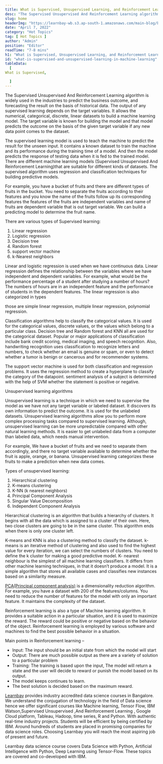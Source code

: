 ```yaml
---
title: What is Supervised, Unsupervised Learning, and Reinforcement Learning in Machine Learning
desc: "The Supervised Unsupervised And Reinforcement Learning algorithm is widely used in the industries to predict the business outcome, and forecasting the result on the basis of historical data"
slug: home
headerImg: "https://learnbay-wb.s3.ap-south-1.amazonaws.com/main-blog/blog/super.png"
date: "April 7, 2022"
category: "Hot Topics"
tag: [ Hot Topics ]
author: "Admin"
position: "Editor"
readTime: "7-8 mins"
h1: "What is Supervised, Unsupervised Learning, and Reinforcement Learning in Machine Learning"
id: "what-is-supervised-and-unsupervised-learning-in-machine-learning"
tableData:
  [
What is Supervised,

  ]
---
```


The Supervised Unsupervised And Reinforcement Learning algorithm is widely used in the industries to predict the business outcome, and forecasting the result on the basis of historical data. The output of any supervised learning depends on the target variables. It allows the numerical, categorical, discrete, linear datasets to build a machine learning model. The target variable is known for building the model and that model predicts the outcome on the basis of the given target variable if any new data point comes to the dataset.

The supervised learning model is used to teach the machine to predict the result for the unseen input. It contains a known dataset to train the machine and its performance during the training time of a model. And then the model predicts the response of testing data when it is fed to the trained model. There are different machine learning models (Supervised Unsupervised And Reinforcement Learning)that are suitable for different kinds of datasets. The supervised algorithm uses regression and classification techniques for building predictive models.

For example, you have a bucket of fruits and there are different types of fruits in the bucket. You need to separate the fruits according to their features and you know the name of the fruits follow up its corresponding features the features of the fruits are independent variables and name of fruits are dependent variable that is out target variable. We can build a predicting model to determine the fruit name.

There are various types of Supervised learning:



1. Linear regression
2. Logistic regression
3. Decision tree
4. Random forest
5. support vector machine
6. k-Nearest neighbors

Linear and logistic regression is used when we have continuous data. Linear regression defines the relationship between the variables where we have independent and dependent variables. For example, what would be the performance percentage of a student after studying a number of hours? The numbers of hours are in an independent feature and the performance of students in the dependent features. The linear regression is also categorized in types

those are simple linear regression, multiple linear regression, polynomial regression. 

Classification algorithms help to classify the categorical values. It is used for the categorical values, discrete values, or the values which belong to a particular class. Decision tree and Random forest and KNN all are used for the categorical dataset. Popular or major applications of classification include bank credit scoring, medical imaging, and speech recognition. Also, handwriting recognition uses classification to recognize letters and numbers, to check whether an email is genuine or spam, or even to detect whether a tumor is benign or cancerous and for recommender systems.

The support vector machine is used for both classification and regression problems. It uses the regression method to create a hyperplane to classify the category of the datapoint. sentiment analysis of a subject is determined with the help of SVM whether the statement is positive or negative.

Unsupervised learning algorithms

Unsupervised learning is a technique in which we need to supervise the model as we have not any target variable or labeled dataset. It discovers its own information to predict the outcome. It is used for the unlabeled datasets. Unsupervised learning algorithms allow you to perform more complex processing tasks compared to supervised learning. Although, unsupervised learning can be more unpredictable compared with other natural learning methods. It is easier to get unlabeled data from a computer than labeled data, which needs manual intervention.

For example, We have a bucket of fruits and we need to separate them accordingly, and there no target variable available to determine whether the fruit is apple, orange, or banana. Unsupervised learning categorizes these fruits to make a prediction when new data comes.

Types of unsupervised learning:



1. Hierarchical clustering
2. K-means clustering
3. K-NN (k nearest neighbors)
4. Principal Component Analysis
5. Singular Value Decomposition
6. Independent Component Analysis

Hierarchical clustering is an algorithm that builds a hierarchy of clusters. It begins with all the data which is assigned to a cluster of their own. Here, two close clusters are going to be in the same cluster. This algorithm ends when there is only one cluster left.

K-means and KNN is also a clustering method to classify the dataset. k-means is an iterative method of clustering and also used to find the highest value for every iteration, we can select the numbers of clusters. You need to define the k cluster for making a good predictive model. K- nearest neighbour is the simplest of all machine learning classifiers. It differs from other machine learning techniques, in that it doesn’t produce a model. It is a simple algorithm that stores all available cases and classifies new instances based on a similarity measure.

[PCA(Principal component analysis)](https://builtin.com/data-science/step-step-explanation-principal-component-analysis) is a dimensionality reduction algorithm. For example, you have a dataset with 200 of the features/columns. You need to reduce the number of features for the model with only an important feature. It maintains the complexity of the dataset.

Reinforcement learning is also a type of Machine learning algorithm. It provides a suitable action in a particular situation, and it is used to maximize the reward. The reward could be positive or negative based on the behavior of the object. Reinforcement learning is employed by various software and machines to find the best possible behavior in a situation.

Main points in Reinforcement learning –



* Input: The input should be an initial state from which the model will start
* Output: There are much possible output as there are a variety of solution to a particular problem
* Training: The training is based upon the input, The model will return a state and the user will decide to reward or punish the model based on its output.
* The model keeps continues to learn.
* The best solution is decided based on the maximum reward.

[Learnbay](https://www.learnbay.co/data-science-course/) provides industry accredited data science courses in Bangalore. We understand the conjugation of technology in the field of Data science hence we offer significant courses like Machine learning, Tensor Flow, IBM Watson,Supervised Unsupervised  ,And Reinforcement Learning , Google Cloud platform, Tableau, Hadoop, time series, R and Python. With authentic real-time industry projects. Students will be efficient by being certified by IBM. Around hundreds of students are placed in promising companies for data science roles. Choosing Learnbay you will reach the most aspiring job of present and future.

Learnbay data science course covers Data Science with Python, Artificial Intelligence with Python, Deep Learning using Tensor-Flow. These topics are covered and co-developed with IBM.
